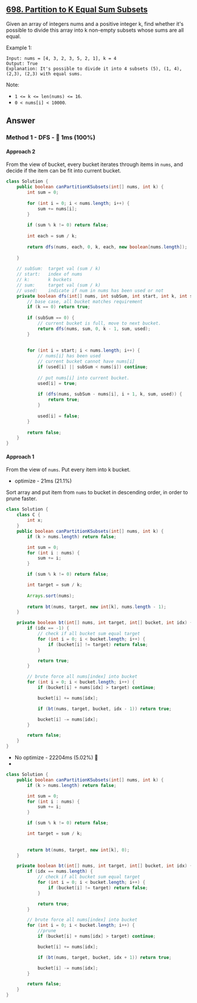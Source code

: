 ## [698. Partition to K Equal Sum Subsets](https://leetcode.com/problems/partition-to-k-equal-sum-subsets/)

Given an array of integers nums and a positive integer k, find whether it's possible to divide this array into k non-empty subsets whose sums are all equal.

Example 1:

```
Input: nums = [4, 3, 2, 3, 5, 2, 1], k = 4
Output: True
Explanation: It's possible to divide it into 4 subsets (5), (1, 4), (2,3), (2,3) with equal sums.
```

Note:

- `1 <= k <= len(nums) <= 16`.
- `0 < nums[i] < 10000`.

## Answer
### Method 1 - DFS - :rocket: 1ms (100%)

#### Approach 2
From the view of bucket, every bucket iterates through items in `nums`, and decide if the item can be fit into current bucket.

```java
class Solution {
    public boolean canPartitionKSubsets(int[] nums, int k) {
        int sum = 0;
        
        for (int i = 0; i < nums.length; i++) {
            sum += nums[i];
        }
        
        if (sum % k != 0) return false;
        
        int each = sum / k;
        
        return dfs(nums, each, 0, k, each, new boolean[nums.length]);
        
    }
    
    // subSum:  target val (sum / k)
    // start:   index of nums
    // k:       k buckets
    // sum:     target val (sum / k)
    // used:    indicate if num in nums has been used or not
    private boolean dfs(int[] nums, int subSum, int start, int k, int sum, boolean[] used) {
        // base case, all bucket matches requirement
        if (k == 0) return true;
        
        if (subSum == 0) {
            // current bucket is full, move to next bucket.
            return dfs(nums, sum, 0, k - 1, sum, used);
        }
        
        
        for (int i = start; i < nums.length; i++) {
            // nums[i] has been used
            // current bucket cannot have nums[i]
            if (used[i] || subSum < nums[i]) continue;
            
            // put nums[i] into current bucket.
            used[i] = true;
            
            if (dfs(nums, subSum - nums[i], i + 1, k, sum, used)) {
                return true;
            }
            
            used[i] = false;
        }
        
        return false;
    }
}
```

#### Approach 1 

From the view of `nums`. Put every item into k bucket.

- optimize - 21ms (21.1%)

Sort array and put item from `nums` to bucket in descending order, in order to prune faster.

```java
class Solution {
    class C {
        int x;
    }
    public boolean canPartitionKSubsets(int[] nums, int k) {
        if (k > nums.length) return false;

        int sum = 0;
        for (int i : nums) {
            sum += i;
        }

        if (sum % k != 0) return false;

        int target = sum / k;
        
        Arrays.sort(nums);
        
        return bt(nums, target, new int[k], nums.length - 1);
    }

    private boolean bt(int[] nums, int target, int[] bucket, int idx) {
        if (idx == -1) {
            // check if all bucket sum equal target
            for (int i = 0; i < bucket.length; i++) {
                if (bucket[i] != target) return false;
            }

            return true;
        }

        // brute force all nums[index] into bucket
        for (int i = 0; i < bucket.length; i++) {
            if (bucket[i] + nums[idx] > target) continue;

            bucket[i] += nums[idx];

            if (bt(nums, target, bucket, idx - 1)) return true;

            bucket[i] -= nums[idx];
        }

        return false;
    }
}
```

- No optimize - 22204ms (5.02%) 🐢
- 
```java
class Solution {
    public boolean canPartitionKSubsets(int[] nums, int k) {
        if (k > nums.length) return false;

        int sum = 0;
        for (int i : nums) {
            sum += i;
        }

        if (sum % k != 0) return false;

        int target = sum / k;
        
        
        return bt(nums, target, new int[k], 0);
    }

    private boolean bt(int[] nums, int target, int[] bucket, int idx) {
        if (idx == nums.length) {
            // check if all bucket sum equal target
            for (int i = 0; i < bucket.length; i++) {
                if (bucket[i] != target) return false;
            }

            return true;
        }

        // brute force all nums[index] into bucket
        for (int i = 0; i < bucket.length; i++) {
            //prune
            if (bucket[i] + nums[idx] > target) continue;

            bucket[i] += nums[idx];

            if (bt(nums, target, bucket, idx + 1)) return true;

            bucket[i] -= nums[idx];
        }

        return false;
    }
}
```
